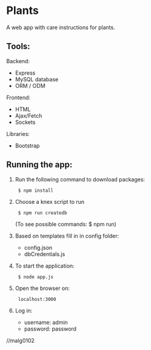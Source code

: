 # Plants

A web app with care instructions for plants.

## Tools:

Backend:

- Express
- MySQL database 
- ORM / ODM

Frontend:

- HTML
- Ajax/Fetch
- Sockets

Libraries:

- Bootstrap

## Running the app:

1. Run the following command to download packages:

        $ npm install

2. Choose a knex script to run

        $ npm run createdb
    (To see possible commands: $ npm run)

3. Based on templates fill in in config folder:

    - config.json
    - dbCredentials.js

4. To start the application:

        $ node app.js

5. Open the browser on:

        localhost:3000

6. Log in:

    - username: admin
    - password: password

//malg0102